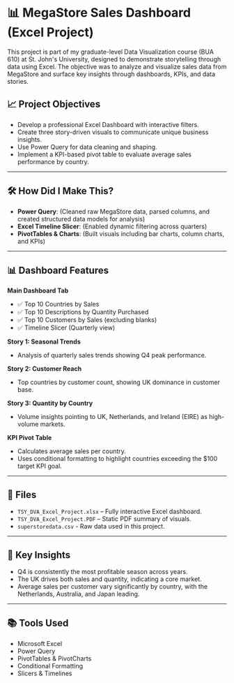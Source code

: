 # 📊 MegaStore Sales Dashboard (Excel Project)

This project is part of my graduate-level Data Visualization course (BUA 610) at St. John's University, designed to demonstrate storytelling through data using Excel. The objective was to analyze and visualize sales data from MegaStore and surface key insights through dashboards, KPIs, and data stories.

## 📈 Project Objectives

- Develop a professional Excel Dashboard with interactive filters.
- Create three story-driven visuals to communicate unique business insights.
- Use Power Query for data cleaning and shaping.
- Implement a KPI-based pivot table to evaluate average sales performance by country.

---

## 🛠️ How Did I Make This?

- **Power Query**: (Cleaned raw MegaStore data, parsed columns, and created structured data models for analysis)
- **Excel Timeline Slicer**: (Enabled dynamic filtering across quarters)
- **PivotTables & Charts**: (Built visuals including bar charts, column charts, and KPIs)

---

## 📊 Dashboard Features

**Main Dashboard Tab**
- ✅ Top 10 Countries by Sales
- ✅ Top 10 Descriptions by Quantity Purchased
- ✅ Top 10 Customers by Sales (excluding blanks)
- ✅ Timeline Slicer (Quarterly view)

**Story 1: Seasonal Trends**
- Analysis of quarterly sales trends showing Q4 peak performance.

**Story 2: Customer Reach**
- Top countries by customer count, showing UK dominance in customer base.

**Story 3: Quantity by Country**
- Volume insights pointing to UK, Netherlands, and Ireland (EIRE) as high-volume markets.

**KPI Pivot Table**
- Calculates average sales per country.
- Uses conditional formatting to highlight countries exceeding the $100 target KPI goal.

---

## 📁 Files

- `TSY_DVA_Excel_Project.xlsx` – Fully interactive Excel dashboard.
- `TSY_DVA_Excel_Project.PDF` – Static PDF summary of visuals.
- `superstoredata.csv` - Raw data used in this project.

---

## 🚀 Key Insights

- Q4 is consistently the most profitable season across years.
- The UK drives both sales and quantity, indicating a core market.
- Average sales per customer vary significantly by country, with the Netherlands, Australia, and Japan leading.

---

## 📚 Tools Used

- Microsoft Excel
- Power Query
- PivotTables & PivotCharts
- Conditional Formatting
- Slicers & Timelines
